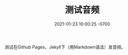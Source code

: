 ﻿---
layout: post
title:  "测试音频"
date:   2021-01-23 10:00:25 -0700
categories: Jekyll
---
测试在Github Pages，Jekyll下（用Markdown语法）发音频。  

<script type="text/javascript">var zippywww="19";var zippyfile="epybHWwG";var zippytext="#000000";var zippyback="#e8e8e8";var zippyplay="#00A3E8";var zippywidth=850;var zippyauto=true;var zippyvol=80;var zippywave = "#000000";var zippyborder = "#cccccc";</script><script type="text/javascript" src="//api.zippyshare.com/api/embed_new.js"></script>